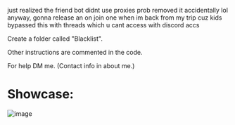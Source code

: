 just realized the friend bot didnt use proxies prob removed it accidentally lol anyway, gonna release an on join one when im back from my trip cuz kids bypassed this with threads which u cant access with discord accs


Create a folder called "Blacklist".

Other instructions are commented in the code.

For help DM me. (Contact info in about me.)

# Showcase:

![image](https://user-images.githubusercontent.com/109295864/205504230-e1a55358-1d0d-467f-9352-10850b5ae837.png)
